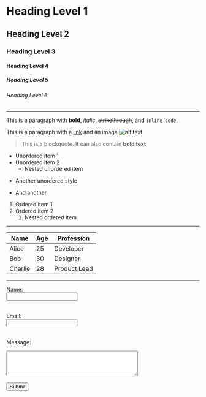 # Heading Level 1
## Heading Level 2
### Heading Level 3
#### Heading Level 4
##### Heading Level 5
###### Heading Level 6

---

This is a paragraph with **bold**, *italic*, ~~strikethrough~~, and `inline code`.

This is a paragraph with a [link](https://example.com) and an image ![alt text](https://via.placeholder.com/100)

> This is a blockquote. It can also contain **bold text**.

- Unordered item 1
- Unordered item 2
  - Nested unordered item

+ Another unordered style  
* And another

1. Ordered item 1  
2. Ordered item 2  
   1. Nested ordered item

---

| Name     | Age | Profession   |
|----------|-----|--------------|
| Alice    | 25  | Developer    |
| Bob      | 30  | Designer     |
| Charlie  | 28  | Product Lead |

---

<form action="#" method="post">
  <label for="name">Name:</label><br />
  <input type="text" id="name" name="name" /><br /><br />

  <label for="email">Email:</label><br />
  <input type="email" id="email" name="email" /><br /><br />

  <label for="message">Message:</label><br />
  <textarea id="message" name="message" rows="4" cols="40"></textarea><br /><br />

  <input type="submit" value="Submit" />
</form>
